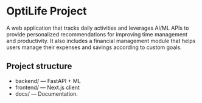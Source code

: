 # OptiLife Project
A web application that tracks daily activities and leverages AI/ML APIs to provide personalized recommendations for improving time management and productivity. It also includes a financial management module that helps users manage their expenses and savings according to custom goals.


## Project structure
- backend/ — FastAPI + ML
- frontend/ — Next.js client
- docs/ — Documentation.
